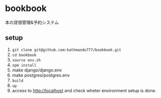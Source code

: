 # bookbook

本の貸借管理&予約システム

## setup

1. `git clone git@github.com:kathmandu777/bookbook.git`
1. `cd bookbook`
1. `source env.sh`
1. `npm install`
1. make django/django.env
1. make postgres/postgres.env
1. `build`
1. `up`
1. access to <http://localhost> and check wheter environment setup is done.
